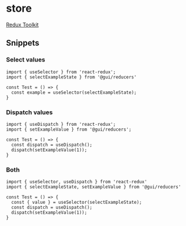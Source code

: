 # store

[Redux Toolkit](https://redux-toolkit.js.org/)

## Snippets

### Select values

```
import { useSelector } from 'react-redux';
import { selectExampleState } from '@gui/reducers'

const Test = () => {
  const example = useSelector(selectExampleState);
}
```

### Dispatch values

```
import { useDispatch } from 'react-redux';
import { setExampleValue } from '@gui/reducers';

const Test = () => {
  const dispatch = useDispatch();
  dispatch(setExampleValue(1));
}
```

### Both

```
import { useSelector, useDispatch } from 'react-redux'
import { selectExampleState, setExampleValue } from '@gui/reducers'

const Test = () => {
  const { value } = useSelector(selectExampleState);
  const dispatch = useDispatch();
  dispatch(setExampleValue(1));
}
```

